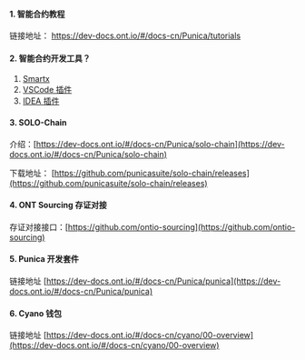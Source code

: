 

#### 1. 智能合约教程

链接地址： https://dev-docs.ont.io/#/docs-cn/Punica/tutorials

#### 2. 智能合约开发工具？

1. [Smartx](https://smartx.ont.io/#/)
2. [VSCode 插件](https://dev-docs.ont.io/#/docs-cn/Punica/sc-extension)
3. [IDEA 插件](https://dev-docs.ont.io/#/docs-cn/Punica/sc-idea-extension)


#### 3. SOLO-Chain

介绍：[https://dev-docs.ont.io/#/docs-cn/Punica/solo-chain](https://dev-docs.ont.io/#/docs-cn/Punica/solo-chain)

下载地址： [https://github.com/punicasuite/solo-chain/releases](https://github.com/punicasuite/solo-chain/releases)


#### 4. ONT Sourcing 存证对接

存证对接接口：[https://github.com/ontio-sourcing](https://github.com/ontio-sourcing)

#### 5. Punica 开发套件

链接地址 [https://dev-docs.ont.io/#/docs-cn/Punica/punica](https://dev-docs.ont.io/#/docs-cn/Punica/punica)

#### 6. Cyano 钱包

链接地址 [https://dev-docs.ont.io/#/docs-cn/cyano/00-overview](https://dev-docs.ont.io/#/docs-cn/cyano/00-overview)

